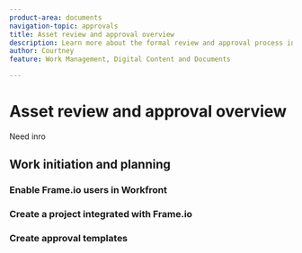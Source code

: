 ```yaml
---
product-area: documents
navigation-topic: approvals
title: Asset review and approval overview
description: Learn more about the formal review and approval process in Workfront.
author: Courtney
feature: Work Management, Digital Content and Documents

---
```


# Asset review and approval overview

Need inro

## Work initiation and planning

### Enable Frame.io users in Workfront

### Create a project integrated with Frame.io

### Create approval templates